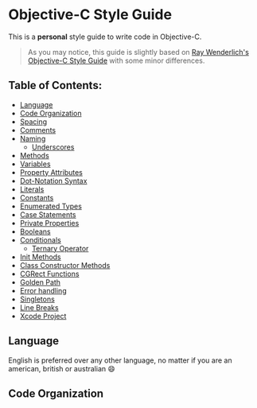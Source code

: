 # Objective-C Style Guide

This is a **personal** style guide to write code in Objective-C.

> As you may notice, this guide is slightly based on [Ray Wenderlich's Objective-C Style Guide](https://github.com/raywenderlich/objective-c-style-guide) with some minor differences.

## Table of Contents:
* [Language](#language)
* [Code Organization](#code-organization)
* [Spacing](#spacing)
* [Comments](#comments)
* [Naming](#naming)
	* [Underscores](#underscores)
* [Methods](#methods)
* [Variables](#variables)
* [Property Attributes](#property-attributes)
* [Dot-Notation Syntax](#dot-notation-syntax)
* [Literals](#literals)
* [Constants](#constants)
* [Enumerated Types](#enumerated-types)
* [Case Statements](#case-statements)
* [Private Properties](#private-properties)
* [Booleans](#booleans)
* [Conditionals](#conditionals)
	* [Ternary Operator](#ternary-operator)
* [Init Methods](#init-methods)
* [Class Constructor Methods](#class-constructor-methods)
* [CGRect Functions](#cgrect-functions)
* [Golden Path](#golden-path)
* [Error handling](#error-handling)
* [Singletons](#singletons)
* [Line Breaks](#line-breaks)
* [Xcode Project](#xcode-project)

## Language
English is preferred over any other language, no matter if you are an american, british or australian 😄

## Code Organization
